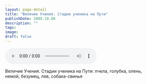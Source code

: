```yaml
---
layout: page-detail
title: "Величие Учения. Стадии ученика на Пути"
publishDate: 2009.10.08
description: ""
tags:
image:
draft: false
---
```


<audio title="2009.10.08 - Величие Учения. Стадии ученика на Пути.mp3" src="/upload/iblock/572/572ebf52df287227fda6594585635d53.mp3" controls=""></audio>

 Величие Учения. Стадии ученика на Пути: пчела, голубка, олень,   
 немой, безумец, лев, собака-свинья   

  

